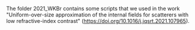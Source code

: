 The folder 2021_WKBr contains some scripts that we used in the work "Uniform-over-size approximation of the internal fields for scatterers with low refractive-index contrast" (https://doi.org/10.1016/j.jqsrt.2021.107965).
